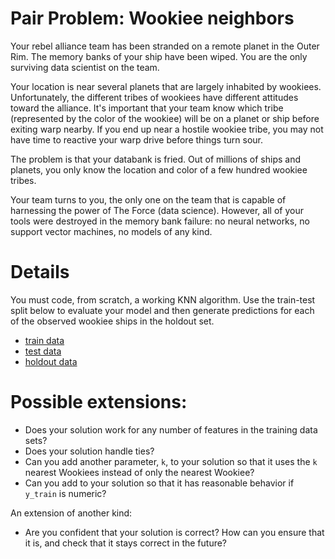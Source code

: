 # Pair Problem: Wookiee neighbors

Your rebel alliance team has been stranded on a remote planet in the Outer Rim. The memory banks of your ship have been wiped. You are the only surviving data scientist on the team.

Your location is near several planets that are largely inhabited by wookiees. Unfortunately, the different tribes of wookiees have different attitudes toward the alliance. It's important that your team know which tribe (represented by the color of the wookiee) will be on a planet or ship before exiting warp nearby. If you end up near a hostile wookiee tribe, you may not have time to reactive your warp drive before things turn sour.

The problem is that your databank is fried. Out of millions of ships and planets, you only know the location and color of a few hundred wookiee tribes.

Your team turns to you, the only one on the team that is capable of harnessing the power of The Force (data science). However, all of your tools were destroyed in the memory bank failure: no neural networks, no support vector machines, no models of any kind.

# Details

You must code, from scratch, a working KNN algorithm. Use the train-test split below to evaluate your model and then generate predictions for each of the observed wookiee ships in the holdout set.

- [train data](http://soph.info/metis/nyc18_ds15/wookiee-train.csv)
- [test data](http://soph.info/metis/nyc18_ds15/wookiee-test.csv)
- [holdout data](http://soph.info/metis/nyc18_ds15/wookiee-ho.csv)


# Possible extensions:

 * Does your solution work for any number of features in the training data sets?
 * Does your solution handle ties?
 * Can you add another parameter, `k`, to your solution so that it uses the `k` nearest Wookiees instead of only the nearest Wookiee?
 * Can you add to your solution so that it has reasonable behavior if `y_train` is numeric?

An extension of another kind:

 * Are you confident that your solution is correct? How can you ensure that it is, and check that it stays correct in the future?